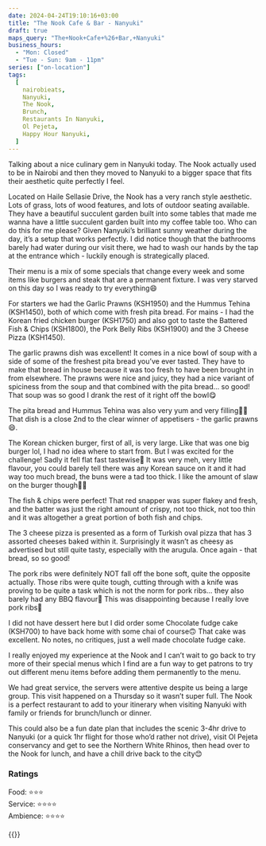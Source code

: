 ```yaml
---
date: 2024-04-24T19:10:16+03:00
title: "The Nook Cafe & Bar - Nanyuki"
draft: true
maps_query: "The+Nook+Cafe+%26+Bar,+Nanyuki"
business_hours:
  - "Mon: Closed"
  - "Tue - Sun: 9am - 11pm"
series: ["on-location"]
tags:
  [
    nairobieats,
    Nanyuki,
    The Nook,
    Brunch,
    Restaurants In Nanyuki,
    Ol Pejeta,
    Happy Hour Nanyuki,
  ]
---
```


Talking about a nice culinary gem in Nanyuki today. The Nook actually used to be in Nairobi and then they moved to Nanyuki to a bigger space that fits their aesthetic quite perfectly I feel.

Located on Haile Sellasie Drive, the Nook has a very ranch style aesthetic. Lots of grass, lots of wood features, and lots of outdoor seating available. They have a beautiful succulent garden built into some tables that made me wanna have a little succulent garden built into my coffee table too. Who can do this for me please? Given Nanyuki’s brilliant sunny weather during the day, it’s a setup that works perfectly. I did notice though that the bathrooms barely had water during our visit there, we had to wash our hands by the tap at the entrance which - luckily enough is strategically placed.

Their menu is a mix of some specials that change every week and some items like burgers and steak that are a permanent fixture. I was very starved on this day so I was ready to try everything😄

For starters we had the Garlic Prawns (KSH1950) and the Hummus Tehina (KSH1450), both of which come with fresh pita bread. For mains - I had the Korean fried chicken burger (KSH1750) and also got to taste the Battered Fish & Chips (KSH1800), the Pork Belly Ribs (KSH1900) and the 3 Cheese Pizza (KSH1450).

The garlic prawns dish was excellent! It comes in a nice bowl of soup with a side of some of the freshest pita bread you’ve ever tasted. They have to make that bread in house because it was too fresh to have been brought in from elsewhere. The prawns were nice and juicy, they had a nice variant of spiciness from the soup and that combined with the pita bread… so good! That soup was so good I drank the rest of it right off the bowl😋

The pita bread and Hummus Tehina was also very yum and very filling👌🏾 That dish is a close 2nd to the clear winner of appetisers - the garlic prawns😄.

The Korean chicken burger, first of all, is very large. Like that was one big burger lol, I had no idea where to start from. But I was excited for the challenge! Sadly it fell flat fast tastewise🥲 It was very meh, very little flavour, you could barely tell there was any Korean sauce on it and it had way too much bread, the buns were a tad too thick. I like the amount of slaw on the burger though👌🏾

The fish & chips were perfect! That red snapper was super flakey and fresh, and the batter was just the right amount of crispy, not too thick, not too thin and it was altogether a great portion of both fish and chips.

The 3 cheese pizza is presented as a form of Turkish oval pizza that has 3 assorted cheeses baked within it. Surprisingly it wasn’t as cheesy as advertised but still quite tasty, especially with the arugula. Once again - that bread, so so good!

The pork ribs were definitely NOT fall off the bone soft, quite the opposite actually. Those ribs were quite tough, cutting through with a knife was proving to be quite a task which is not the norm for pork ribs… they also barely had any BBQ flavour😬 This was disappointing because I really love pork ribs🥲

I did not have dessert here but I did order some Chocolate fudge cake (KSH700) to have back home with some chai of course🙃 That cake was excellent. No notes, no critiques, just a well made chocolate fudge cake.

I really enjoyed my experience at the Nook and I can’t wait to go back to try more of their special menus which I find are a fun way to get patrons to try out different menu items before adding them permanently to the menu.

We had great service, the servers were attentive despite us being a large group. This visit happened on a Thursday so it wasn’t super full. The Nook is a perfect restaurant to add to your itinerary when visiting Nanyuki with family or friends for brunch/lunch or dinner.

This could also be a fun date plan that includes the scenic 3-4hr drive to Nanyuki (or a quick 1hr flight for those who’d rather not drive), visit Ol Pejeta conservancy and get to see the Northern White Rhinos, then head over to the Nook for lunch, and have a chill drive back to the city😊

### Ratings

Food: ⭐️⭐️⭐<br>
Service: ⭐️⭐️⭐️⭐️<br>
Ambience: ⭐️⭐️⭐️⭐️<br>

{{<remote-image-gallery key="nook">}}
